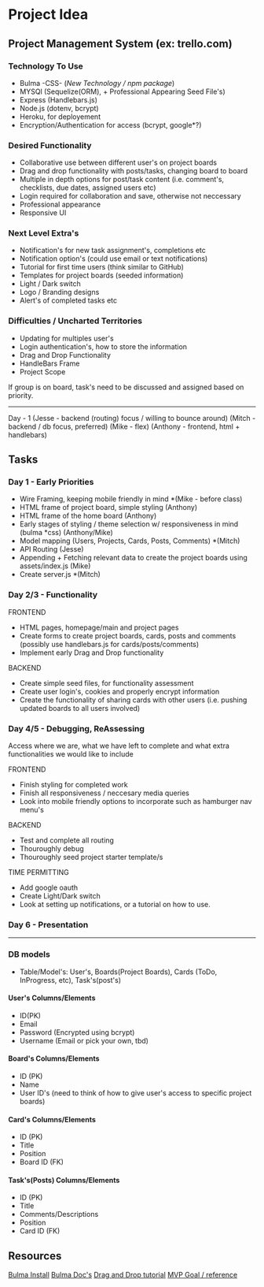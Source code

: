 # Project Idea
## Project Management System (ex: trello.com)
### Technology To Use
* Bulma -CSS-  (*New Technology / npm package*)
* MYSQl (Sequelize(ORM), + Professional Appearing Seed File's)
* Express (Handlebars.js)
* Node.js (dotenv, bcrypt)
* Heroku, for deployement
* Encryption/Authentication for access (bcrypt, google*?)

### Desired Functionality
* Collaborative use between different user's on project boards
* Drag and drop functionality with posts/tasks, changing board to board
* Multiple in depth options for post/task content (i.e. comment's, checklists, due dates, assigned users etc)
* Login required for collaboration and save, otherwise not neccessary
* Professional appearance 
* Responsive UI

### Next Level Extra's
* Notification's for new task assignment's, completions etc
* Notification option's (could use email or text notifications)
* Tutorial for first time users (think similar to GitHub) 
* Templates for project boards (seeded information)
* Light / Dark switch
* Logo / Branding designs
* Alert's of completed tasks etc

### Difficulties / Uncharted Territories
* Updating for multiples user's 
* Login authentication's, how to store the information
* Drag and Drop Functionality
* HandleBars Frame
* Project Scope


If group is on board, task's need to be discussed and assigned based on priority.

---
Day - 1 
(Jesse - backend (routing) focus / willing to bounce around)
(Mitch - backend / db focus, preferred)
(Mike - flex)
(Anthony - frontend, html + handlebars)

## Tasks 
### Day 1 - Early Priorities
* Wire Framing, keeping mobile friendly in mind *(Mike - before class)
* HTML frame of project board, simple styling (Anthony)
* HTML frame of the home board (Anthony)
* Early stages of styling / theme selection w/ responsiveness in mind (bulma *css) (Anthony/Mike)
* Model mapping (Users, Projects, Cards, Posts, Comments) *(Mitch)
* API Routing (Jesse)
* Appending + Fetching relevant data to create the project boards using assets/index.js (Mike)
* Create server.js *(Mitch)

### Day 2/3 - Functionality
FRONTEND
* HTML pages, homepage/main and project pages
* Create forms to create project boards, cards, posts and comments (possibly use handlebars.js for cards/posts/comments)
* Implement early Drag and Drop functionality

BACKEND
* Create simple seed files, for functionality assessment
* Create user login's, cookies and properly encrypt information
* Create the functionality of sharing cards with other users (i.e. pushing updated boards to all users involved)

### Day 4/5 - Debugging, ReAssessing
Access where we are, what we have left to complete and what extra functionalities we would like to include

FRONTEND
* Finish styling for completed work
* Finish all responsiveness / neccesary media queries
* Look into mobile friendly options to incorporate such as hamburger nav menu's

BACKEND
* Test and complete all routing 
* Thouroughly debug 
* Thouroughly seed project starter template/s

TIME PERMITTING
* Add google oauth
* Create Light/Dark switch
* Look at setting up notifications, or a tutorial on how to use.

### Day 6 - Presentation 

---

### DB models
* Table/Model's: User's, Boards(Project Boards), Cards (ToDo, InProgress, etc), Task's(post's)

#### User's Columns/Elements
* ID(PK)
* Email
* Password (Encrypted using bcrypt)
* Username (Email or pick your own, tbd)

#### Board's Columns/Elements
* ID (PK)
* Name
* User ID's (need to think of how to give user's access to specific project boards)

#### Card's Columns/Elements
* ID (PK) 
* Title
* Position
* Board ID (FK)

#### Task's(Posts) Columns/Elements
* ID (PK)
* Title
* Comments/Descriptions
* Position
* Card ID (FK)







## Resources
[Bulma Install](https://bulma.io/documentation/customize/with-webpack/)
[Bulma Doc's](https://bulma.io/documentation/)
[Drag and Drop tutorial](https://www.youtube.com/watch?v=OHTudicK7nY)
[MVP Goal / reference](https://kanbanflow.com/)
